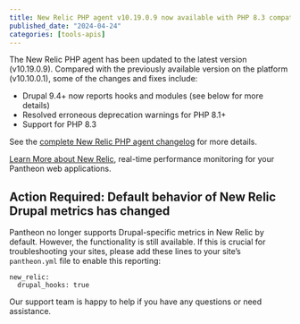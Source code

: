 ```yaml
---
title: New Relic PHP agent v10.19.0.9 now available with PHP 8.3 compatibility and other fixes
published_date: "2024-04-24"
categories: [tools-apis]
---
```


The New Relic PHP agent has been updated to the latest version (v10.19.0.9). Compared with the previously available version on the platform (v10.10.0.1), some of the changes and fixes include:

* Drupal 9.4+ now reports hooks and modules (see below for more details)
* Resolved erroneous deprecation warnings for PHP 8.1+
* Support for PHP 8.3

See the [complete New Relic PHP agent changelog](https://docs.newrelic.com/docs/release-notes/agent-release-notes/php-release-notes/) for more details.

[Learn More about New Relic](/guides/new-relic), real-time performance monitoring for your Pantheon web applications. 

## Action Required: Default behavior of New Relic Drupal metrics has changed

Pantheon no longer supports Drupal-specific metrics in New Relic by default. However, the functionality is still available. If this is crucial for troubleshooting your sites, please add these lines to your site’s `pantheon.yml` file to enable this reporting:

```
new_relic:
  drupal_hooks: true
```

Our support team is happy to help if you have any questions or need assistance.
